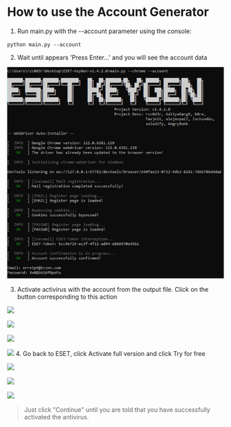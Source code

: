 # How to use the Account Generator

1. Run main.py with the --account parameter using the console:
```
python main.py --account
```

2. Wait until appears 'Press Enter...' and you will see the account data

![Windows](https://github.com/rzc0d3r/ESET-KeyGen/blob/main/img/account_run_win.png)

3. Activate activirus with the account from the output file. Click on the button corresponding to this action

![](https://github.com/rzc0d3r/ESET-KeyGen/blob/main/img/activation_with_account_1.png)

![](https://github.com/rzc0d3r/ESET-KeyGen/blob/main/img/activation_with_account_2.png)

![](https://github.com/rzc0d3r/ESET-KeyGen/blob/main/img/activation_with_account_3.png)

![](https://github.com/rzc0d3r/ESET-KeyGen/blob/main/img/activation_with_account_4.png)
4. Go back to ESET, click Activate full version and click Try for free

![](https://github.com/rzc0d3r/ESET-KeyGen/blob/main/img/activation_with_account_5.png)

![](https://github.com/rzc0d3r/ESET-KeyGen/blob/main/img/activation_with_account_6.png)

![](https://github.com/rzc0d3r/ESET-KeyGen/blob/main/img/activation_with_account_7.png)

> Just click "Continue" until you are told that you have successfully activated the antivirus.
